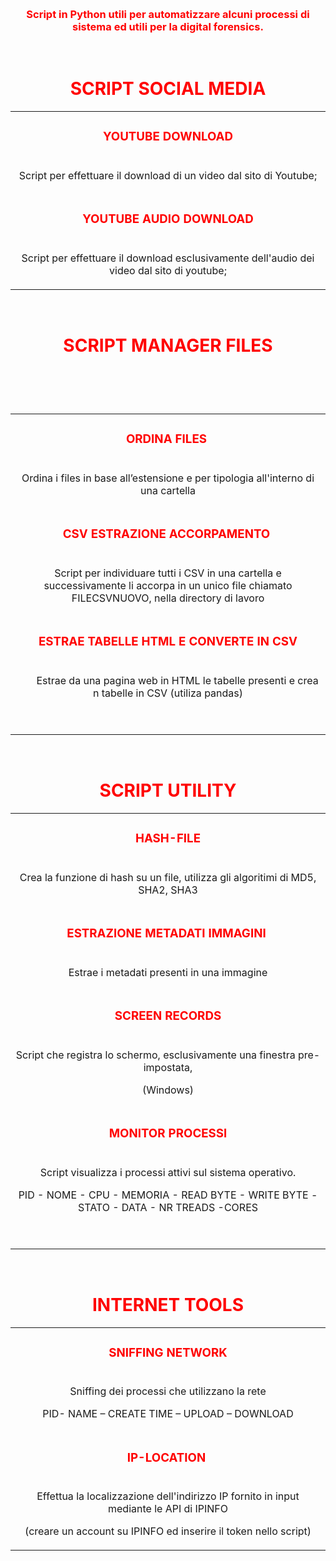 <p><strong>&nbsp;</strong></p>
<h3 style="text-align: center;"><span style="color: #ff0000;"><strong>Script in Python utili per automatizzare alcuni processi di sistema ed utili per la digital forensics.</strong></span></h3>
<p>&nbsp;</p>
<h1 style="text-align: center;"><span style="color: #ff0000;"><strong>SCRIPT SOCIAL MEDIA</strong></span></h1>
<table>
<tbody>
<tr style="height: 40.8px;">
<td style="text-align: center; height: 40.8px;" width="586">
<h3><span style="color: #ff0000;"><strong>YOUTUBE DOWNLOAD</strong></span></h3>
</td>
</tr>
<tr style="height: 35px;">
<td style="text-align: center; height: 35px;" width="586">
<p>Script per effettuare il download di un video dal sito di Youtube;</p>
</td>
</tr>
<tr style="height: 47px;">
<td style="text-align: center; height: 47px;" width="586">
<h3><span style="color: #ff0000;">YOUTUBE AUDIO DOWNLOAD</span></h3>
</td>
</tr>
<tr style="height: 35px;">
<td style="text-align: center; height: 35px;" width="586">
<p>Script per effettuare il download esclusivamente dell'audio dei video dal sito di youtube;</p>
</td>
</tr>
</tbody>
</table>
<p>&nbsp;</p>
<h1 style="text-align: center;"><span style="color: #ff0000;"><strong>SCRIPT MANAGER FILES</strong></span></h1>
<h1 style="text-align: center;"><span style="color: #ff0000;">&nbsp;</span></h1>
<table>
<tbody>
<tr style="height: 40px;">
<td style="text-align: center; height: 40px;" width="586">
<h3><span style="color: #ff0000;">ORDINA FILES&nbsp;</span></h3>
</td>
</tr>
<tr style="height: 35px;">
<td style="text-align: center; height: 35px;" width="586">
<p>Ordina i files in base all&rsquo;estensione e per tipologia all'interno di una cartella</p>
</td>
</tr>
<tr style="height: 40px;">
<td style="text-align: center; height: 40px;" width="586">
<h3><span style="color: #ff0000;">CSV ESTRAZIONE ACCORPAMENTO&nbsp;</span></h3>
</td>
</tr>
<tr style="height: 55.1875px;">
<td style="text-align: center; height: 55.1875px;" width="586">
<p>Script per individuare tutti i CSV in una cartella e successivamente li accorpa in un unico file chiamato FILECSVNUOVO, nella directory di lavoro</p>
</td>
</tr>
<tr style="height: 40px;">
<td style="text-align: center; height: 40px;" width="586">
<h3><span style="color: #ff0000;">ESTRAE TABELLE HTML E CONVERTE IN CSV</span></h3>
</td>
</tr>
<tr style="height: 60px;">
<td style="text-align: center; height: 60px;" width="586">
<p>&nbsp;&nbsp;&nbsp;&nbsp;&nbsp;&nbsp; Estrae da una pagina web in HTML le tabelle presenti e crea n tabelle in CSV (utiliza pandas)</p>
<p>&nbsp;</p>
</td>
</tr>
</tbody>
</table>
<p>&nbsp;</p>
<h1 style="text-align: center;"><span style="color: #ff0000;"><strong>SCRIPT UTILITY</strong></span></h1>
<table>
<tbody>
<tr>
<td style="text-align: center;" width="586">
<h3><span style="color: #ff0000;">HASH-FILE</span></h3>
</td>
</tr>
<tr>
<td style="text-align: center;" width="586">
<p>Crea la funzione di hash su un file, utilizza gli algoritimi di MD5, SHA2, SHA3</p>
</td>
</tr>
<tr>
<td style="text-align: center;" width="586">
<h3><span style="color: #ff0000;">ESTRAZIONE METADATI IMMAGINI&nbsp;</span></h3>
</td>
</tr>
<tr>
<td style="text-align: center;" width="586">
<p>Estrae i metadati presenti in una immagine</p>
</td>
</tr>
<tr>
<td style="text-align: center;" width="586">
<h3><span style="color: #ff0000;">SCREEN RECORDS</span></h3>
</td>
</tr>
<tr>
<td style="text-align: center;" width="586">
<p>Script che registra lo schermo, esclusivamente una finestra pre-impostata,</p>
<p>(Windows)</p>
</td>
</tr>
<tr>
<td style="text-align: center;" width="586">
<h3><span style="color: #ff0000;">MONITOR PROCESSI</span></h3>
</td>
</tr>
<tr>
<td style="text-align: center;" width="586">
<p>Script visualizza i processi attivi sul sistema operativo.</p>
<p>PID - NOME - CPU - MEMORIA - READ BYTE - WRITE BYTE - STATO - DATA - NR TREADS -CORES</p>
<p>&nbsp;</p>
</td>
</tr>
</tbody>
</table>
<p>&nbsp;</p>
<h1 style="text-align: center;"><strong><span style="color: #ff0000;">INTERNET TOOLS</span> </strong></h1>
<table>
<tbody>
<tr>
<td style="text-align: center;" width="586">
<h3><span style="color: #ff0000;">SNIFFING NETWORK</span></h3>
</td>
</tr>
<tr>
<td style="text-align: center;" width="586">
<p>Sniffing dei processi che utilizzano la rete</p>
<p>PID- NAME &ndash; CREATE TIME &ndash; UPLOAD &ndash; DOWNLOAD</p>
</td>
</tr>
<tr>
<td style="text-align: center;" width="586">
<h3><span style="color: #ff0000;">IP-LOCATION&nbsp;</span></h3>
</td>
</tr>
<tr>
<td style="text-align: center;" width="586">
<p>Effettua la localizzazione dell'indirizzo IP fornito in input mediante le API di IPINFO</p>
<p>(creare un account su IPINFO ed inserire il token nello script)</p>
</td>
</tr>
</tbody>
</table>
